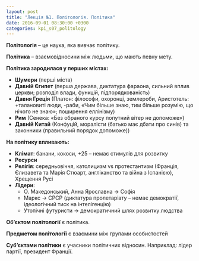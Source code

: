 ```yaml
---
layout: post
title: "Лекція №1. Політологія. Політика"
date: 2016-09-01 08:30:00 +0300
categories: kpi_s07_politology
---
```


**Політологія** – це наука, яка вивчає політику.

**Політика** – взаємовідносини між людьми, що мають певну мету.

**Політика зародилася у перших містах:**

* **Шумери** (перші міста)
* **Давній Єгипет** (перша держава, диктатура фараона, сильний вплив церкви; розподіл влади, функцій, підпорядкованість)
* **Давня Греція** (Платон: філософи, охоронці, землероби, Аристотель: +талановиті люди, -раби, «Чим більше знаю, тим більше розумію, що нічого не знаю»; поширення еллінізму)
* **Рим** (Сенека: «Без обраного курсу попутний вітер не допоможе»)
* **Давній Китай** (Конфуцій, моралісти (батько має дбати про синів) та законники (правильний порядок допоможе))

**На політику впливають:**

* **Клімат**: банани, кокоси, +25 – немає стимулів для розвитку
* **Ресурси**
* **Релігія**: середньовіччя, католицизм vs протестантизм (Франція, Єлизавета та Марія Стюарт, англіканство та війна з Іспанією), Хрещення Русі
* **Лідери**:
  * О. Македонський, Анна Ярославна -> Софія
  * Маркс -> СРСР (диктатура пролетаріату – немає демократії, ідеологічний тиск на інтелігенцію)
  * Утопічні футуристи -> демократичний шлях розвитку людства

**Об’єктом політології** є політика.

**Предметом політології** є взаємини між групами особистостей

**Суб’єктами політики** є учасники політичних відносин. Наприклад: лідер партії, президент Франції.
